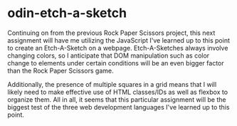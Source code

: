 # odin-etch-a-sketch

Continuing on from the previous Rock Paper Scissors project, this next assignment will have me utilizing the JavaScript I've learned up to this point to create an Etch-A-Sketch on a webpage. Etch-A-Sketches always involve changing colors, so I anticipate that DOM manipulation such as color change to elements under certain conditions will be an even bigger factor than the Rock Paper Scissors game. 

Additionally, the presence of multiple squares in a grid means that I will likely need to make effective use of HTML classes/IDs as well as flexbox to organize them. All in all, it seems that this particular assignment will be the biggest test of the three web development languages I've learned up to this point.